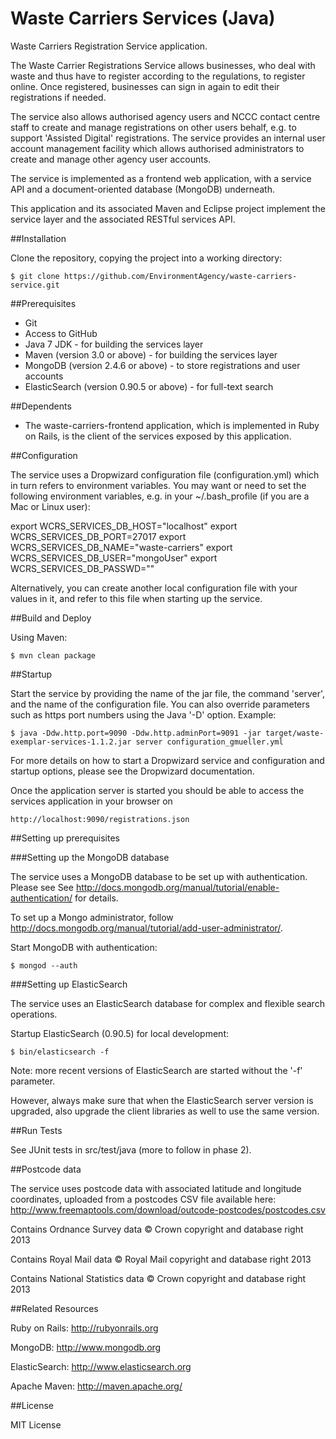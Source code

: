 
# Waste Carriers Services (Java)

Waste Carriers Registration Service application.

The Waste Carrier Registrations Service allows businesses, who deal with waste and thus have to register according to the regulations, to register online. Once registered, businesses can sign in again to edit their registrations if needed.

The service also allows authorised agency users and NCCC contact centre staff to create and manage registrations on other users behalf, e.g. to support 'Assisted Digital' registrations. The service provides an internal user account management facility which allows authorised administrators to create and manage other agency user accounts.

The service is implemented as a frontend web application, with a service API and a document-oriented database (MongoDB) underneath.

This application and its associated Maven and Eclipse project implement the service layer and the associated RESTful services API.

##Installation


Clone the repository, copying the project into a working directory:

	$ git clone https://github.com/EnvironmentAgency/waste-carriers-service.git


##Prerequisites


* Git
* Access to GitHub
* Java 7 JDK - for building the services layer
* Maven (version 3.0 or above) - for building the services layer
* MongoDB (version 2.4.6 or above) - to store registrations and user accounts
* ElasticSearch (version 0.90.5 or above) - for full-text search

##Dependents

* The waste-carriers-frontend application, which is implemented in Ruby on Rails, is the client of the services exposed by this application.

##Configuration

The service uses a Dropwizard configuration file (configuration.yml) which in turn refers to environment variables.
You may want or need to set the following environment variables, e.g. in your ~/.bash_profile (if you are a Mac or Linux user):

export WCRS_SERVICES_DB_HOST="localhost"
export WCRS_SERVICES_DB_PORT=27017
export WCRS_SERVICES_DB_NAME="waste-carriers"
export WCRS_SERVICES_DB_USER="mongoUser"
export WCRS_SERVICES_DB_PASSWD="<your-mongo-password>"

Alternatively, you can create another local configuration file with your values in it, and refer to this file when starting up the service.

##Build and Deploy

Using Maven:

	$ mvn clean package


##Startup

Start the service by providing the name of the jar file, the command 'server', and the name of the configuration file.
You can also override parameters such as https port numbers using the Java '-D' option. Example:

    $ java -Ddw.http.port=9090 -Ddw.http.adminPort=9091 -jar target/waste-exemplar-services-1.1.2.jar server configuration_gmueller.yml

For more details on how to start a Dropwizard service and configuration and startup options, please see the Dropwizard documentation.

Once the application server is started you should be able to access the services application in your browser on

	http://localhost:9090/registrations.json


##Setting up prerequisites

###Setting up the MongoDB database

The service uses a MongoDB database to be set up with authentication. Please see See http://docs.mongodb.org/manual/tutorial/enable-authentication/ for details.

To set up a Mongo administrator, follow http://docs.mongodb.org/manual/tutorial/add-user-administrator/.

Start MongoDB with authentication:

	$ mongod --auth

###Setting up ElasticSearch

The service uses an ElasticSearch database for complex and flexible search operations.

Startup ElasticSearch (0.90.5) for local development:

	$ bin/elasticsearch -f

Note: more recent versions of ElasticSearch are started without the '-f' parameter.

However, always make sure that when the ElasticSearch server version is upgraded, also upgrade the client libraries
as well to use the same version.



##Run Tests

See JUnit tests in src/test/java (more to follow in phase 2).

##Postcode data

The service uses postcode data with associated latitude and longitude coordinates, uploaded from a postcodes CSV file available here:
http://www.freemaptools.com/download/outcode-postcodes/postcodes.csv

Contains Ordnance Survey data © Crown copyright and database right 2013

Contains Royal Mail data © Royal Mail copyright and database right 2013

Contains National Statistics data © Crown copyright and database right 2013


##Related Resources

Ruby on Rails: http://rubyonrails.org

MongoDB: http://www.mongodb.org

ElasticSearch: http://www.elasticsearch.org

Apache Maven: http://maven.apache.org/


##License

MIT License
